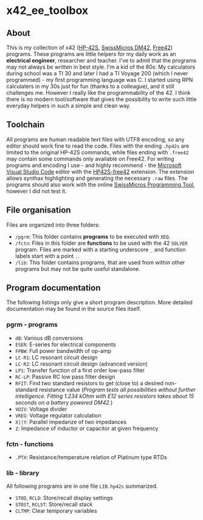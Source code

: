 # x42_ee_toolbox
## About
This is my collection of x42 ([HP-42S](https://www.hpmuseum.org/hp42s.htm), [SwissMicros DM42](https://www.swissmicros.com/product/dm42), [Free42](https://thomasokken.com/free42/)) programs. These programs are little helpers for my daily work as an **electrical engineer**, researcher and teacher. I've to admit that the  programs may not always be written in best style. I'm a kid of the 80s: My calculators during school was a TI 30 and later I had a TI Voyage 200 (which I never programmed) - my first programming language was C. I started using RPN calculaters in my 30s just for fun (thanks to a colleague), and it still challenges me. However I really like the programmability of the 42. I think there is no modern tool/software that gives the possibility to write such little everyday helpers in such a simple and clean way.
## Toolchain
All programs are human readable text files with UTF8 encoding, so any editor should work fine to read the code. Files with the ending `.hp42s` are limited to the original HP-42S commands, while files ending with `.free42` may contain some commands only available on Free42. For writing programs and encoding I use - and highly recommend - the [Microsoft Visual Studio Code](https://code.visualstudio.com) editor with the [HP42S-free42](https://marketplace.visualstudio.com/items?itemName=JHeilingbrunner.vscode-hp42s-free42) extension. The extension allows synthax highlighting and generating the necessary `.raw` files. The programs should also work with the online [SwissMicros Programming Tool](https://technical.swissmicros.com/decoders/dm42/), however I did not test it.
## File organisation
Files are organized into three folders:
- `/pgrm`: This folder contains **programs** to be executed with `XEQ`.
- `/fctn`: Files in this folder are **functions** to be used with the 42 `SOLVER` program. Files are marked with a starting underscore `_` and function labels start with a point `.`.
- `/lib`: This folder contains programs, that are used from within other programs but may not be quite useful standalone.
## Program documentation
The following listings only give a short program description. More detailed documentation may be found in the source files itself.
### pgrm - programs
- `dB`: Various dB conversions
- `ESER`: E-series for electrical components
- `FPBW`: Full power bandwidth of op-amp
- `LC-R1`: LC resonant circuit design
- `LC-R2`: LC resonant circuit design (advanced version)
- `LP1`: Transfer function of a first order low-pass filter
- `RC-LP`: Passive RC low pass filter design
- `RFIT`: Find two standard resistors to get (close to) a desired non-standard resistance value (*Program tests all possibilities without further intelligence. Fitting 1.234 kOhm with E12 series resistors takes about 15 seconds on a battery powered DM42.*)
- `VDIV`: Voltage divider
- `VREG`: Voltage regulator calculation
- `X||Y`: Parallel impedanze of two impedances
- `Z`: Impedance of inductor or capacitor at given frequency
### fctn - functions
- `.PTX`: Resistance/temperature relation of Platinum type RTDs
### lib - library
All following programs are in one file `LIB.hp42s` summarized.
- `STOD`, `RCLD`: Store/recall display settings
- `STOST`, `RCLST`: Store/recall stack
- `CLTMP`: Clear temporary variables
